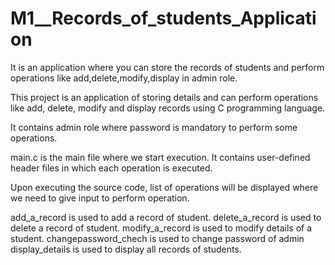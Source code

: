 # M1__Records_of_students_Application
It is an application where you can store the records of students and perform operations like add,delete,modify,display in admin role.

This project is an application of storing details and can perform operations like add, delete, modify and display records using C programming language.

It contains admin role where password is mandatory to perform some operations.

main.c is the main file where we start execution. It contains user-defined header files in which each operation is executed.

Upon executing the source code, list of operations will be displayed where we need to give input to perform operation.

add_a_record is used to add a record of student.
delete_a_record is used to delete a record of student.
modify_a_record is used to modify details of a student.
changepassword_chech is used to change password of admin
display_details is used to display all records of students.